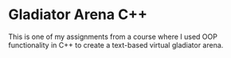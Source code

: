 # Gladiator Arena C++
This is one of my assignments from a course where I used OOP functionality in C++ to create a text-based virtual gladiator arena. 
